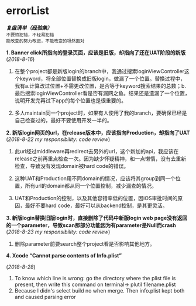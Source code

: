 # errorList
***复盘清单（经验集）***    
    ```不要怕犯错，不轻易犯错```      
    ```能改变的努力改进，不能改变的坦然面对```
   
**1. Banner click所指向的登录页面，应该是旧版，却指向了还在UAT阶段的新版**   
   (_2018-8-16_)
   1. 在整个project都是新版login的branch中，我通过搜索loginViewController这个keyword，将全部位置替换成旧版login，做漏了一个位置。替换过程中，我有a.计算改过位置+不需更改位置，是否等于keyword搜索结果的总数；b.最后搜索loginViewController看是否有漏网之鱼。结果还是遗漏了一个位置，说明开发完再试下app的每个位置也是很重要的。
   
   2. 多人maintain同一个project时，如果有人使用了我的branch，要确保已经是自己检查过的，最好不要使用开发一半的。   
   
   
**2. 新版login网页的url，在release版本中，应该指向Production，却指向了UAT**   
   (_2018-8-22 my responsibility: code review_)
   1. 此url经过middleware再redirect去另外的url，这个新加的api，我应该在release之前再重点检查一次。因为缺少怀疑精神，和一点懒惰，没有去重新检查，导致没有发现domain被hard code的错误。  
   
   2. 这种UAT和Production用不同domain的情况，应该将其group到同一个位置，所有url的domain都从同一个位置控制，减少漏查的情况。  
   
   3. UAT和Production的控制，以及其他容错率低的位置，因iOS审批时间的原因，最好不要hard code，最好可以从backend控制，是其更灵活。   
     
        
**3. 新版login替换旧版login时，直接删除了代码中新版login web page没有返回的一个parameter，导致scan那部分功能因为有parameter是Null而crash**    
   (_2018-8-23 my responsibility: code review_)
  
   1. 删除parameter前要search整个project看是否影响其他地方。  
    
       
**4. Xcode “Cannot parse contents of Info.plist”** 

   (_2018-8-28_)
   1. To know which line is wrong: go the directory where the plist file is present, then write this command on terminal-> plutil filename.plist
   2. Because I didn's select build no when merge. Then info.plist kept both and caused parsing error
   
